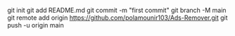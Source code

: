 git init
git add README.md
git commit -m "first commit"
git branch -M main
git remote add origin https://github.com/polamounir103/Ads-Remover.git
git push -u origin main
